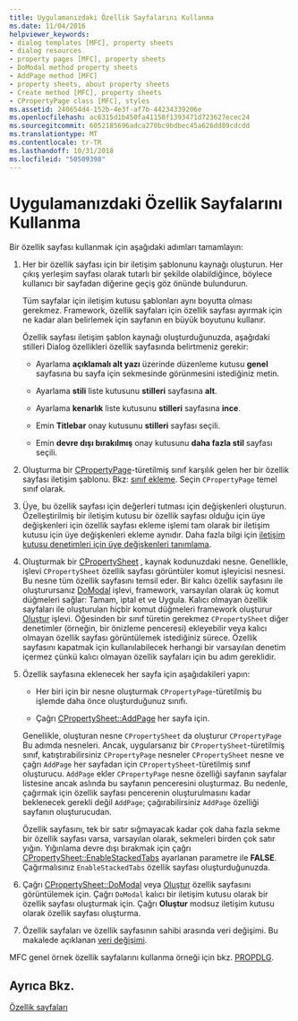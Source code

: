 ```yaml
---
title: Uygulamanızdaki Özellik Sayfalarını Kullanma
ms.date: 11/04/2016
helpviewer_keywords:
- dialog templates [MFC], property sheets
- dialog resources
- property pages [MFC], property sheets
- DoModal method property sheets
- AddPage method [MFC]
- property sheets, about property sheets
- Create method [MFC], property sheets
- CPropertyPage class [MFC], styles
ms.assetid: 240654d4-152b-4e3f-af7b-44234339206e
ms.openlocfilehash: ac6315d1b450fa41158f1393471d723627ecec24
ms.sourcegitcommit: 6052185696adca270bc9bdbec45a626dd89cdcdd
ms.translationtype: MT
ms.contentlocale: tr-TR
ms.lasthandoff: 10/31/2018
ms.locfileid: "50509398"
---
```

# <a name="using-property-sheets-in-your-application"></a>Uygulamanızdaki Özellik Sayfalarını Kullanma

Bir özellik sayfası kullanmak için aşağıdaki adımları tamamlayın:

1. Her bir özellik sayfası için bir iletişim şablonunu kaynağı oluşturun. Her çıkış yerleşim sayfası olarak tutarlı bir şekilde olabildiğince, böylece kullanıcı bir sayfadan diğerine geçiş göz önünde bulundurun.

   Tüm sayfalar için iletişim kutusu şablonları aynı boyutta olması gerekmez. Framework, özellik sayfaları için özellik sayfası ayırmak için ne kadar alan belirlemek için sayfanın en büyük boyutunu kullanır.

   Özellik sayfası iletişim şablon kaynağı oluşturduğunuzda, aşağıdaki stilleri Dialog özellikleri özellik sayfasında belirtmeniz gerekir:

   - Ayarlama **açıklamalı alt yazı** üzerinde düzenleme kutusu **genel** sayfasına bu sayfa için sekmesinde görünmesini istediğiniz metin.

   - Ayarlama **stili** liste kutusunu **stilleri** sayfasına **alt**.

   - Ayarlama **kenarlık** liste kutusunu **stilleri** sayfasına **ince**.

   - Emin **Titlebar** onay kutusunu **stilleri** sayfası seçili.

   - Emin **devre dışı bırakılmış** onay kutusunu **daha fazla stil** sayfası seçili.

1. Oluşturma bir [CPropertyPage](../mfc/reference/cpropertypage-class.md)-türetilmiş sınıf karşılık gelen her bir özellik sayfası iletişim şablonu. Bkz: [sınıf ekleme](../ide/adding-a-class-visual-cpp.md). Seçin `CPropertyPage` temel sınıf olarak.

1. Üye, bu özellik sayfası için değerleri tutması için değişkenleri oluşturun. Özelleştirilmiş bir iletişim kutusu bir özellik sayfası olduğu için üye değişkenleri için özellik sayfası ekleme işlemi tam olarak bir iletişim kutusu için üye değişkenleri ekleme aynıdır. Daha fazla bilgi için [iletişim kutusu denetimleri için üye değişkenleri tanımlama](../windows/defining-member-variables-for-dialog-controls.md).

1. Oluşturmak bir [CPropertySheet](../mfc/reference/cpropertysheet-class.md) , kaynak kodunuzdaki nesne. Genellikle, işlevi `CPropertySheet` özellik sayfası görüntüler komut işleyicisi nesnesi. Bu nesne tüm özellik sayfasını temsil eder. Bir kalıcı özellik sayfasını ile oluşturursanız [DoModal](../mfc/reference/cpropertysheet-class.md#domodal) işlevi, framework, varsayılan olarak üç komut düğmeleri sağlar: Tamam, iptal et ve Uygula. Kalıcı olmayan özellik sayfaları ile oluşturulan hiçbir komut düğmeleri framework oluşturur [Oluştur](../mfc/reference/cpropertysheet-class.md#create) işlevi. Öğesinden bir sınıf türetin gerekmez `CPropertySheet` diğer denetimler (örneğin, bir önizleme penceresi) ekleyebilir veya kalıcı olmayan özellik sayfası görüntülemek istediğiniz sürece. Özellik sayfasını kapatmak için kullanılabilecek herhangi bir varsayılan denetim içermez çünkü kalıcı olmayan özellik sayfaları için bu adım gereklidir.

1. Özellik sayfasına eklenecek her sayfa için aşağıdakileri yapın:

   - Her biri için bir nesne oluşturmak `CPropertyPage`-türetilmiş bu işlemde daha önce oluşturduğunuz sınıfı.

   - Çağrı [CPropertySheet::AddPage](../mfc/reference/cpropertysheet-class.md#addpage) her sayfa için.

   Genellikle, oluşturan nesne `CPropertySheet` da oluşturur `CPropertyPage` Bu adımda nesneleri. Ancak, uygularsanız bir `CPropertySheet`-türetilmiş sınıf, katıştırabilirsiniz `CPropertyPage` nesneler `CPropertySheet` nesne ve çağrı `AddPage` her sayfadan için `CPropertySheet`-türetilmiş sınıf oluşturucu. `AddPage` ekler `CPropertyPage` nesne özelliği sayfanın sayfalar listesine ancak aslında bu sayfanın penceresini oluşturmaz. Bu nedenle, çağırmak için özellik sayfası pencerenin oluşturulmasını kadar beklenecek gerekli değil `AddPage`; çağırabilirsiniz `AddPage` özelliği sayfanın oluşturucudan.

   Özellik sayfasını, tek bir satır sığmayacak kadar çok daha fazla sekme bir özellik sayfası varsa, varsayılan olarak, sekmeleri birden çok satır yığın. Yığınlama devre dışı bırakmak için çağrı [CPropertySheet::EnableStackedTabs](../mfc/reference/cpropertysheet-class.md#enablestackedtabs) ayarlanan parametre ile **FALSE**. Çağırmalısınız `EnableStackedTabs` özellik sayfası oluşturduğunuzda.

1. Çağrı [CPropertySheet::DoModal](../mfc/reference/cpropertysheet-class.md#domodal) veya [Oluştur](../mfc/reference/cpropertysheet-class.md#create) özellik sayfasını görüntülemek için. Çağrı `DoModal` kalıcı bir iletişim kutusu olarak bir özellik sayfası oluşturmak için. Çağrı **Oluştur** modsuz iletişim kutusu olarak özellik sayfası oluşturma.

1. Özellik sayfaları ve özellik sayfasının sahibi arasında veri değişimi. Bu makalede açıklanan [veri değişimi](../mfc/exchanging-data.md).

MFC genel örnek özellik sayfalarını kullanma örneği için bkz. [PROPDLG](../visual-cpp-samples.md).

## <a name="see-also"></a>Ayrıca Bkz.

[Özellik sayfaları](../mfc/property-sheets-mfc.md)

